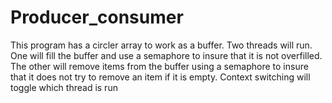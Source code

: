 # Producer_consumer
This program has a circler array to work as a buffer. Two threads will run. One will fill the buffer and use a semaphore to insure that it is not overfilled. The other will remove items from the buffer using a semaphore to insure that it does not try to remove an item if it is empty. Context switching will toggle which thread is run
